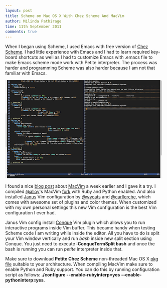 ```yaml
---
layout: post
title: Scheme on Mac OS X With Chez Scheme And MacVim
author: Milinda Pathirage
time: 11th September 2011 
comments: true
---
```


When I began using Scheme, I used Emacs with free version of [Chez Scheme](http://www.scheme.com/). I had little experience with Emacs and I had to learn required key-board shortcuts as well as I had to customize Emacs with .emacs file to make Emacs scheme mode work with Petite interpreter. The process was harder and programming Scheme was also harder because I am not that familiar with Emacs.

<img src="/images/mavim-scheme.png"/>

I found a nice [blog post](http://jeffkreeftmeijer.com/2011/vim-is-hard-i-just-want-to-click-around/) about [MacVim](http://code.google.com/p/macvim/) a week earlier and I gave it a try. I compiled [@alloy](http://twitter.com/alloy)'s MacVim [fork](https://github.com/alloy/macvim) with Ruby and Python enabled. And also installed [Janus](https://github.com/carlhuda/janus) Vim configuration by [@wycats](http://twitter.com/wycats) and [@carllerche](http://twitter.com/carllerche), which comes with awesome set of plugins and color themes. When customized with my own personal settings this new Vim configuration is the best Vim configuration I ever had.

Janus Vim config install [Conque](http://code.google.com/p/conque/) Vim plugin which allows you to run interactive programs inside Vim buffer. This became handy when testing Scheme code I am writing while inside the editor. All you have to do is split your Vim window vertically and run *bash* inside new split section using Conque. You just need to execute **:ConqueTermSplit bash** and once the bash is running you can run *petite* interpreter inside that.

Make sure to download **Petite Chez Scheme** non-threaded Mac OS X [pkg file](http://www.scheme.com/download/pcsv8.3-a6osx-2.pkg.tar.gz) suitable to your architecture. When compiling MacVim make sure to enable Python and Ruby support. You can do this by running configuration script as follows: **./configure --enable-rubyinterp=yes --enable-pythoninterp=yes**.